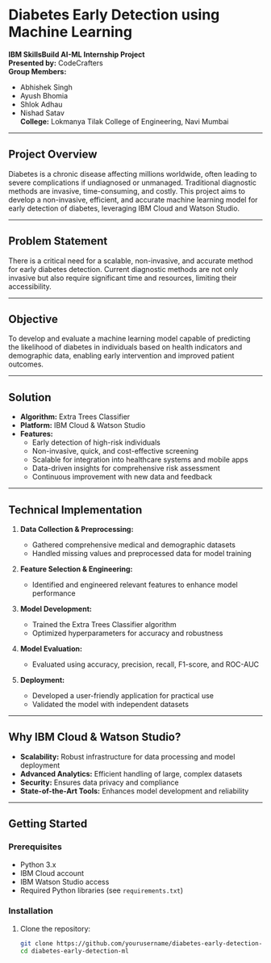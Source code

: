 # Diabetes Early Detection using Machine Learning

**IBM SkillsBuild AI-ML Internship Project**  
**Presented by:** CodeCrafters  
**Group Members:**  
- Abhishek Singh  
- Ayush Bhomia  
- Shlok Adhau  
- Nishad Satav  
**College:** Lokmanya Tilak College of Engineering, Navi Mumbai

---

## Project Overview

Diabetes is a chronic disease affecting millions worldwide, often leading to severe complications if undiagnosed or unmanaged. Traditional diagnostic methods are invasive, time-consuming, and costly. This project aims to develop a non-invasive, efficient, and accurate machine learning model for early detection of diabetes, leveraging IBM Cloud and Watson Studio.

---

## Problem Statement

There is a critical need for a scalable, non-invasive, and accurate method for early diabetes detection. Current diagnostic methods are not only invasive but also require significant time and resources, limiting their accessibility.

---

## Objective

To develop and evaluate a machine learning model capable of predicting the likelihood of diabetes in individuals based on health indicators and demographic data, enabling early intervention and improved patient outcomes.

---

## Solution

- **Algorithm:** Extra Trees Classifier
- **Platform:** IBM Cloud & Watson Studio
- **Features:**
  - Early detection of high-risk individuals
  - Non-invasive, quick, and cost-effective screening
  - Scalable for integration into healthcare systems and mobile apps
  - Data-driven insights for comprehensive risk assessment
  - Continuous improvement with new data and feedback

---

## Technical Implementation

1. **Data Collection & Preprocessing:**  
   - Gathered comprehensive medical and demographic datasets  
   - Handled missing values and preprocessed data for model training

2. **Feature Selection & Engineering:**  
   - Identified and engineered relevant features to enhance model performance

3. **Model Development:**  
   - Trained the Extra Trees Classifier algorithm  
   - Optimized hyperparameters for accuracy and robustness

4. **Model Evaluation:**  
   - Evaluated using accuracy, precision, recall, F1-score, and ROC-AUC

5. **Deployment:**  
   - Developed a user-friendly application for practical use  
   - Validated the model with independent datasets

---

## Why IBM Cloud & Watson Studio?

- **Scalability:** Robust infrastructure for data processing and model deployment
- **Advanced Analytics:** Efficient handling of large, complex datasets
- **Security:** Ensures data privacy and compliance
- **State-of-the-Art Tools:** Enhances model development and reliability

---

## Getting Started

### Prerequisites

- Python 3.x
- IBM Cloud account
- IBM Watson Studio access
- Required Python libraries (see `requirements.txt`)

### Installation

1. Clone the repository:
   ```bash
   git clone https://github.com/yourusername/diabetes-early-detection-ml.git
   cd diabetes-early-detection-ml
